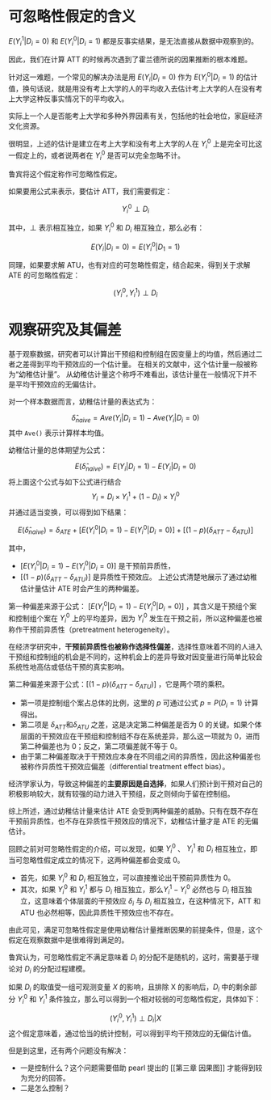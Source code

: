 # 可忽略性假定的含义

$E(Y_i^1|D_i=0)$ 和 $E(Y_i^0|D_i=1)$ 都是反事实结果，是无法直接从数据中观察到的。

因此，我们在计算 ATT 的时候再次遇到了霍兰德所说的因果推断的根本难题。

针对这一难题，一个常见的解决办法是用 $E(Y_i|D_i=0)$ 作为 $E(Y_i^0|D_i=1)$ 的估计值，换句话说，就是用没有考上大学的人的平均收入去估计考上大学的人在没有考上大学这种反事实情况下的平均收入。

实际上一个人是否能考上大学和多种外界因素有关，包括他的社会地位，家庭经济文化资源。

很明显，上述的估计是建立在考上大学和没有考上大学的人在 $Y_i^0$ 上是完全可比这一假定上的，或者说两者在 $Y_i^0$ 是否可以完全忽略不计。

鲁宾将这个假定称作可忽略性假定。

如果要用公式来表示，要估计 ATT，我们需要假定：

$$Y_i^0 \perp D_i$$

其中，$\perp$ 表示相互独立，如果 $Y_i^0$ 和 $D_i$ 相互独立，那么必有：

$$E(Y_i|D_i=0)=E(Y_i^0|D_1=1)$$

同理，如果要求解 ATU，也有对应的可忽略性假定，结合起来，得到关于求解 ATE 的可忽略性假定：

$$(Y_i^0,Y_i^1)\perp D_i$$


# 观察研究及其偏差

基于观察数据，研究者可以计算出干预组和控制组在因变量上的均值，然后通过二者之差得到平均干预效应的一个估计量。
在相关的文献中，这个估计量一般被称为“幼稚估计量”。
从幼稚估计量这个称呼不难看出，该估计量在一般情况下并不是平均干预效应的无偏估计。

对一个样本数据而言，幼稚估计量的表达式为：

$$\hat \delta_{naive}=Ave(Y_i|D_i=1)-Ave(Y_i|D_i=0)$$
其中 `Ave()` 表示计算样本均值。

幼稚估计量的总体期望为公式：

$$E(\hat \delta_{naive})=E(Y_i|D_i=1)-E(Y_i|D_i=0)$$
将上面这个公式与如下公式进行结合
$$Y_i=D_i\times Y_i^1+ (1-D_i)\times Y_i^0$$
并通过适当变换，可以得到如下结果：

$$E(\hat \delta_{naive})=\delta_{ATE}+[E(Y_i^0|D_i=1)-E(Y_i^0|D_i=0)]+[(1-p)(\delta_{ATT}-\delta_{ATU})]$$

其中，
- $[E(Y_i^0|D_i=1)-E(Y_i^0|D_i=0)]$ 是干预前异质性，
- $[(1-p)(\delta_{ATT}-\delta_{ATU})]$ 是异质性干预效应。
上述公式清楚地展示了通过幼稚估计量估计 ATE 时会产生的两种偏差。

第一种偏差来源于公式： $[E(Y_i^0|D_i=1)-E(Y_i^0|D_i=0)]$ ，其含义是干预组个案和控制组个案在 $Y_i^0$ 上的平均差异，因为 $Y_i^0$ 发生在干预之前，所以这种偏差也被称作干预前异质性（pretreatment heterogeneity）。

在经济学研究中，**干预前异质性也被称作选择性偏差**，选择性意味着不同的人进入干预组和控制组的机会是不同的，这种机会上的差异导致对因变量进行简单比较会系统性地高估或低估干预的真实影响。

第二种偏差来源于公式：$[(1-p)(\delta_{ATT}-\delta_{ATU})]$ ，它是两个项的乘积。
- 第一项是控制组个案占总体的比例，这里的 $p$ 可通过公式 $p=P(D_i=1)$ 计算得出。
- 第二项是 $\delta_{ATT}$和$\delta_{ATU}$ 之差，这是决定第二种偏差是否为 0 的关键。如果个体层面的干预效应在干预组和控制组不存在系统差异，那么这一项就为 0，进而第二种偏差也为 0；反之，第二项偏差就不等于 0。
- 由于第二种偏差取决于干预效应本身在不同组之间的异质性，因此这种偏差也被称作异质性干预效应偏差（differential treatment effect bias）。

经济学家认为，导致这种偏差的**主要原因是自选择**，如果人们预计到干预对自己的积极影响较大，就有较强的动力进入干预组，反之则倾向于留在控制组。

综上所述，通过幼稚估计量来估计 ATE 会受到两种偏差的威胁。只有在既不存在干预前异质性，也不存在异质性干预效应的情况下，幼稚估计量才是 ATE 的无偏估计。

回顾之前对可忽略性假定的介绍，可以发现，如果 $Y_i^0$ 、 $Y_i^1$ 和 $D_i$ 相互独立，即当可忽略性假定成立的情况下，这两种偏差都会变成 0。
- 首先，如果 $Y_i^0$ 和 $D_i$ 相互独立，可以直接推论出干预前异质性为 0。
- 其次，如果 $Y_i^0$ 和 $Y_i^1$  都与 $D_i$ 相互独立，那么$Y_i^1- Y_i^0$  必然也与 $D_i$ 相互独立，这意味着个体层面的干预效应 $\delta_i$ 与 $D_i$ 相互独立，在这种情况下，ATT 和 ATU 也必然相等，因此异质性干预效应也不存在。

由此可见，满足可忽略性假定是使用幼稚估计量推断因果的前提条件，但是，这个假定在观察数据中是很难得到满足的。

鲁宾认为，可忽略性假定不满足意味着 $D_i$ 的分配不是随机的，这时，需要基于理论对 $D_i$ 的分配过程建模。

如果 $D_i$ 的取值受一组可观测变量 $X$ 的影响，且排除 X 的影响后，$D_i$ 中的剩余部分 $Y_i^0$ 和 $Y_i^1$ 条件独立，那么可以得到一个相对较弱的可忽略性假定，具体如下：

$$(Y_i^0,Y_i^1)\perp D_i|X$$
这个假定意味着，通过恰当的统计控制，可以得到平均干预效应的无偏估计值。

但是到这里，还有两个问题没有解决：
- 一是控制什么？这个问题需要借助 pearl 提出的 [[第三章 因果图]] 才能得到较为充分的回答。
- 二是怎么控制？
